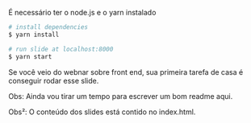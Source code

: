 É necessário ter o node.js e o yarn instalado

```bash
# install dependencies
$ yarn install

# run slide at localhost:8000
$ yarn start
```

Se você veio do webnar sobre front end, sua primeira tarefa de casa é conseguir rodar esse slide.

Obs: Ainda vou tirar um tempo para escrever um bom readme aqui.

Obs²: O conteúdo dos slides está contido no index.html.